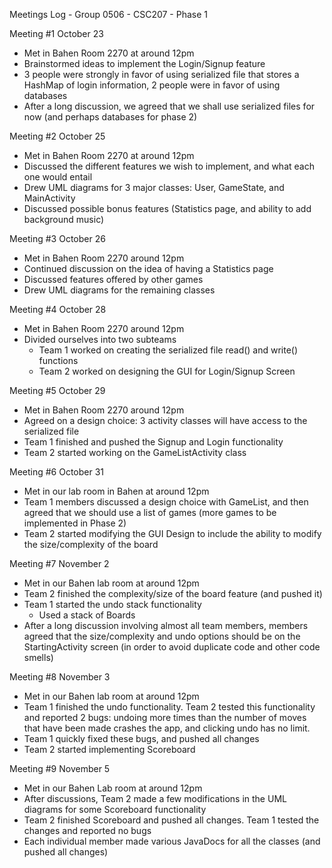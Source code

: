﻿Meetings Log - Group 0506 - CSC207 - Phase 1


Meeting #1 October 23 
* Met in Bahen Room 2270 at around 12pm 
* Brainstormed ideas to implement the Login/Signup feature 
* 3 people were strongly in favor of using serialized file that stores a HashMap of login information, 2 people were in favor of using databases 
* After a long discussion, we agreed that we shall use serialized files for now (and perhaps databases for phase 2) 




Meeting #2 October 25 
* Met in Bahen Room 2270 at around 12pm 
* Discussed the different features we wish to implement, and what each one would entail 
* Drew UML diagrams for 3 major classes: User, GameState, and MainActivity 
* Discussed possible bonus features (Statistics page, and ability to add background music) 


Meeting #3 October 26         
* Met in Bahen Room 2270 around 12pm 
* Continued discussion on the idea of having a Statistics page 
* Discussed features offered by other games 
* Drew UML diagrams for the remaining classes 




Meeting #4 October 28 
* Met in Bahen Room 2270 around 12pm 
* Divided ourselves into two subteams 
   * Team 1 worked on creating the serialized file read() and write() functions 
   * Team 2 worked on designing the GUI for Login/Signup Screen 




Meeting #5 October 29 
* Met in Bahen Room 2270 around 12pm 
* Agreed on a design choice: 3 activity classes will have access to the serialized file 
* Team 1 finished and pushed the Signup and Login functionality 
* Team 2 started working on the GameListActivity class 




Meeting #6 October 31 
* Met in our lab room in Bahen at around 12pm 
* Team 1 members discussed a design choice with GameList, and then agreed that we should use a list of games (more games to be implemented in Phase 2) 
* Team 2 started modifying the GUI Design to include the ability to modify the size/complexity of the board 






Meeting #7 November 2 
* Met in our Bahen lab room at around 12pm 
* Team 2 finished the complexity/size of the board feature (and pushed it) 
* Team 1 started the undo stack functionality 
   * Used a stack of Boards 
* After a long discussion involving almost all team members, members agreed that the size/complexity and undo options should be on the StartingActivity screen (in order to avoid duplicate code and other code smells) 




Meeting #8 November 3 
* Met in our Bahen lab room at around 12pm 
* Team 1 finished the undo functionality. Team 2 tested this functionality and reported 2 bugs: undoing more times than the number of moves that have been made crashes the app, and clicking undo has no limit. 
* Team 1 quickly fixed these bugs, and pushed all changes 
* Team 2 started implementing Scoreboard 




Meeting #9 November 5 
* Met in our Bahen Lab room at around 12pm 
* After discussions, Team 2 made a few modifications in the UML diagrams for some Scoreboard functionality 
* Team 2 finished Scoreboard and pushed all changes. Team 1 tested the changes and reported no bugs 
* Each individual member made various JavaDocs for all the classes (and pushed all changes)